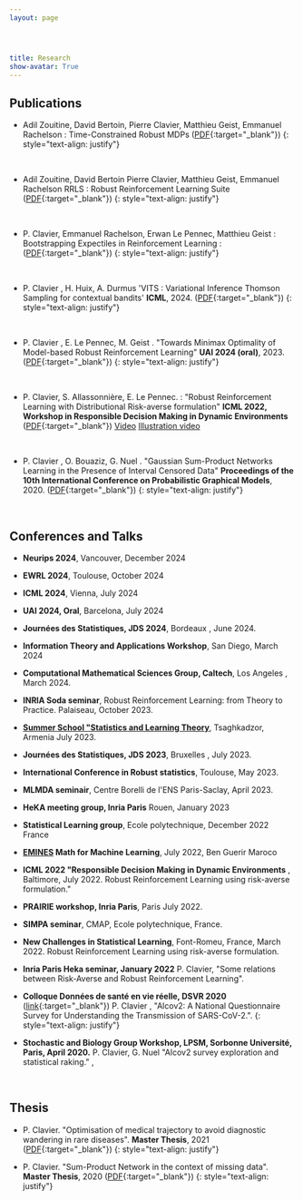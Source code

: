 ```yaml
---
layout: page




title: Research
show-avatar: True
---
```


## Publications


* Adil Zouitine, David Bertoin, Pierre Clavier, Matthieu Geist, Emmanuel Rachelson : Time-Constrained Robust MDPs ([PDF](https://arxiv.org/html/2406.08395v1){:target="_blank"})
{: style="text-align: justify"}
<p>&nbsp;</p>    

* Adil Zouitine, David Bertoin Pierre Clavier, Matthieu Geist, Emmanuel Rachelson RRLS : Robust Reinforcement Learning Suite  ([PDF](https://arxiv.org/abs/2406.08406){:target="_blank"})
{: style="text-align: justify"}
<p>&nbsp;</p>    

* P. Clavier, Emmanuel Rachelson, Erwan Le Pennec, Matthieu Geist : Bootstrapping Expectiles in Reinforcement Learning :  ([PDF](https://arxiv.org/abs/2406.04081){:target="_blank"})
{: style="text-align: justify"}
<p>&nbsp;</p>   

* P. Clavier , H. Huix, A. Durmus 'VITS : Variational Inference Thomson Sampling for contextual bandits' **ICML**, 2024. ([PDF](https://arxiv.org/abs/2307.10167){:target="_blank"})
{: style="text-align: justify"}
<p>&nbsp;</p> 

* P. Clavier , E. Le Pennec, M. Geist . "Towards Minimax Optimality of Model-based Robust Reinforcement Learning" **UAI 2024 (oral)**, 2023. ([PDF]([http://proceedings.mlr.press/v138/pierre20a.html](https://arxiv.org/abs/2302.05372)){:target="_blank"})
{: style="text-align: justify"}
<p>&nbsp;</p>


* P. Clavier, S. Allassonnière, E. Le Pennec. : "Robust Reinforcement Learning with Distributional Risk-averse formulation"  **ICML 2022, Workshop in Responsible Decision Making in Dynamic Environments**
 ([PDF](https://arxiv.org/abs/2206.06841){:target="_blank"})
[Video](https://user-images.githubusercontent.com/43342527/177513690-38202278-76db-42a5-9d68-2a159cfa80c7.mp4) [Illustration video](https://user-images.githubusercontent.com/43342527/177516762-03c0e52b-b77b-4684-8ea4-90786948ddee.mp4)
 <p>&nbsp;</p>
  
* P. Clavier , O. Bouaziz, G. Nuel . "Gaussian Sum-Product Networks Learning in the Presence of Interval Censored Data" **Proceedings of the 10th International Conference on Probabilistic Graphical Models**, 2020. ([PDF](http://proceedings.mlr.press/v138/pierre20a.html){:target="_blank"})
{: style="text-align: justify"}
<p>&nbsp;</p>



## Conferences and Talks

* **Neurips 2024**, Vancouver, December 2024

* **EWRL 2024**, Toulouse, October 2024

* **ICML 2024**, Vienna, July 2024

* **UAI 2024, Oral**, Barcelona, July 2024
  
* **Journées des Statistiques, JDS 2024**, Bordeaux , June 2024.

* **Information Theory and Applications Workshop**, San Diego, March 2024

* **Computational Mathematical Sciences Group, Caltech**, Los Angeles , March 2024.

* **INRIA Soda seminar**, Robust Reinforcement Learning: from Theory to Practice. Palaiseau, October 2023.

* **[Summer School "Statistics and Learning Theory](http://mathschool.ysu.am/slt2023/)**, Tsaghkadzor, Armenia  July 2023.

* **Journées des Statistiques, JDS 2023**, Bruxelles , July 2023.

* **International Conference in Robust statistics**, Toulouse, May 2023.

* **MLMDA seminair**, Centre Borelli de l'ENS Paris-Saclay, April 2023.

* **HeKA meeting group, Inria Paris** Rouen, January 2023

*  **Statistical Learning group**, Ecole polytechnique, December 2022 France

* **[EMINES](https://www.emines-ingenieur.org/en/education/summer-school) Math for Machine Learning**, July 2022, Ben Guerir Maroco

* **ICML 2022 "Responsible Decision Making in Dynamic Environments** , Baltimore, July 2022. Robust
Reinforcement Learning using risk-averse formulation."

* **PRAIRIE workshop, Inria Paris**, Paris July 2022. 

* **SIMPA seminar**, CMAP, Ecole polytechnique, France.

* **New Challenges in Statistical Learning**, Font-Romeu, France, March 2022. Robust Reinforcement Learning using
risk-averse formulation.

*  **Inria  Paris Heka seminar, January 2022**  P. Clavier, "Some relations between Risk-Averse and Robust Reinforcement Learning".

*  **Colloque Données de santé en vie réelle, DSVR 2020** ([link](https://www.afcros.com/evenements/colloque-donnees-de-sante-en-vie-reelle/){:target="_blank"}) P. Clavier , "Alcov2: A National Questionnaire Survey for Understanding the Transmission of SARS-CoV-2.".
{: style="text-align: justify"}

* **Stochastic and Biology Group Workshop, LPSM, Sorbonne Université, Paris, April 2020.** P. Clavier, G. Nuel  "Alcov2 survey exploration and statistical raking." , 


<p>&nbsp;</p>

## Thesis


* P. Clavier. "Optimisation of medical trajectory to avoid diagnostic wandering in rare diseases". **Master Thesis**, 2021 ([PDF](/assets/img/CLAVIER_rapport.pdf){:target="_blank"})
{: style="text-align: justify"}

* P. Clavier. "Sum-Product Network in the context of missing data". **Master Thesis**, 2020 ([PDF](https://www.diva-portal.org/smash/record.jsf?pid=diva2%3A1414624&dswid=9379){:target="_blank"})
{: style="text-align: justify"}



